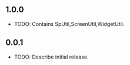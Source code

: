 ## 1.0.0

* TODO: Contains SpUtil,ScreenUtil,WidgetUtil.

## 0.0.1

* TODO: Describe initial release.
